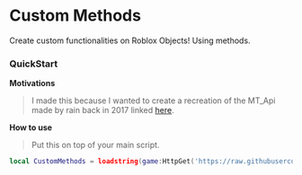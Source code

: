 # Custom Methods

Create custom functionalities on Roblox Objects! Using methods.


### QuickStart

**Motivations**

> I made this because I wanted to create a recreation of the MT_Api made by rain back in 2017 linked [here](https://www.youtube.com/watch?v=dQw4w9WgXcQ).

**How to use**

> Put this on top of your main script.
```lua
local CustomMethods = loadstring(game:HttpGet('https://raw.githubusercontent.com/Perthys/CustomMethods/main/main.lua'))()
```
